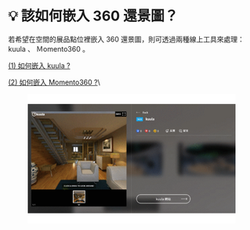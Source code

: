 # 💡 該如何嵌入 360 還景圖？

若希望在空間的展品點位裡嵌入 360 還景圖，則可透過兩種線上工具來處理： kuula 、 Ｍomento360 。

[(1) 如何嵌入 kuula ?](gai-ru-he-qian-ru-360-huan-jing-tu/ru-he-qian-ru-kuula.md)

[(2) 如何嵌入 Momento360 ?](gai-ru-he-qian-ru-360-huan-jing-tu/ru-he-qian-ru-momento360.md)\


<figure><img src="../../../.gitbook/assets/360 pic.gif" alt=""><figcaption></figcaption></figure>

